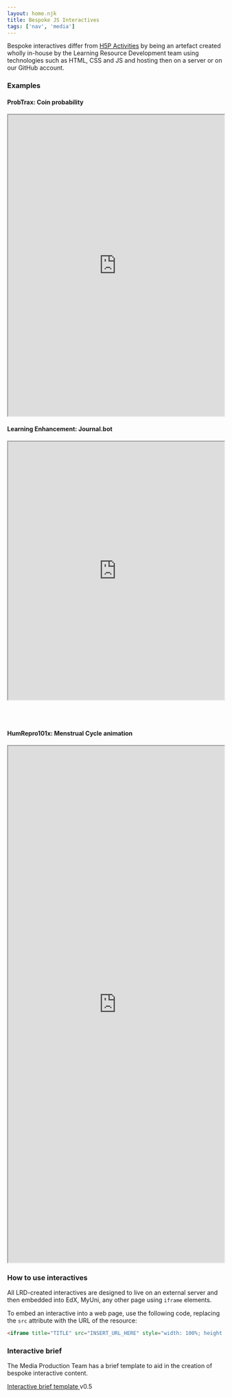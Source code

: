 ```yaml
---
layout: home.njk
title: Bespoke JS Interactives
tags: ['nav', 'media']
---
```


<div class="adx">

Bespoke interactives differ from [H5P Activities](../h5p/) by being an artefact created wholly in-house by the Learning Resource Development team
using technologies such as HTML, CSS and JS and hosting then on a server or on our GitHub account.

<h3 class="adx-markup-block-primary">Examples</h3>

#### ProbTrax: Coin probability

<iframe title="MathTraX : Coin Flip Simulation" src="https://lti-adx.adelaide.edu.au/maths/coin-flip/index.html" style="width: 100%; height: 700px;"></iframe>

#### Learning Enhancement: Journal.bot

<iframe title="Journal Reading Resource" src="https://lti-adx.adelaide.edu.au/learn-en-in/journal/" style="width: 100%; height: 600px;"></iframe>

<br><br>

#### HumRepro101x: Menstrual Cycle animation

<iframe title="Menstrual Cycle" src="https://lti-adx.adelaide.edu.au/sex101x/infographic/" style="width: 100%; height: 1200px;"></iframe>

<h3 class="adx-markup-block-primary">How to use interactives</h3>

All LRD-created interactives are designed to live on an external server and then embedded into EdX, MyUni, any other page using `iframe` elements.

To embed an interactive into a web page, use the following code, replacing the `src` attribute with the URL of the resource:

```html
<iframe title="TITLE" src="INSERT_URL_HERE" style="width: 100%; height: HEIGHT_OF_ACTIVITY;"></iframe>
```

<h3 class="adx-markup-block-primary">Interactive brief</h3>

The Media Production Team has a brief template to aid in the creation of bespoke interactive content.

<a class="adx-button brand-midblue" href="https://universityofadelaide.box.com/shared/static/ayq3q3u1urrl6cue8erdy2ryyqzzm5nm.docx" download>Interactive brief template <i class="fad fa-file-word"></i></a> <span class="badge">v0.5</span>

</div>